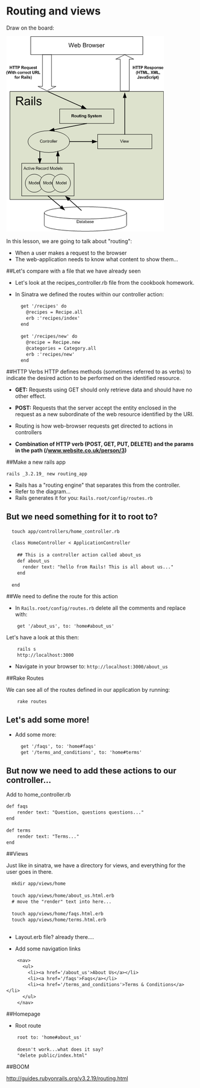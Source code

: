 # Routing and views 

Draw on the board:

![image](./routinginrails.png)

In this lesson, we are going to talk about "routing":

- When a user makes a request to the browser
- The web-application needs to know what content to show them...

##Let's compare with a file that we have already seen

- Let's look at the recipes_controller.rb file from the cookbook homework.
- In Sinatra we defined the routes within our controller action:

		get '/recipes' do
  		  @recipes = Recipe.all
      	  erb :'recipes/index'
		end 

		get '/recipes/new' do
  		  @recipe = Recipe.new
  		  @categories = Category.all
  		  erb :'recipes/new'
		end
	
##HTTP Verbs
HTTP defines methods (sometimes referred to as verbs) to indicate the desired action to be performed on the identified resource. 

- **GET:** Requests using GET should only retrieve data and should have no other effect.
- **POST:** Requests that the server accept the entity enclosed in the request as a new subordinate of the web resource identified by the URI.


- Routing is how web-browser requests get directed to actions in controllers
- **Combination of HTTP verb (POST, GET, PUT, DELETE) and the params in the  path (/www.website.co.uk/person/3)**


##Make a new rails app

	rails _3.2.19_ new routing_app

- Rails has a "routing engine" that separates this from the controller.
- Refer to the diagram...
- Rails generates it for you: `Rails.root/config/routes.rb`

## But we need something for it to root to?

```
  touch app/controllers/home_controller.rb
```

```
  class HomeController < ApplicationController
  
  	## This is a controller action called about_us
    def about_us
      render text: "hello from Rails! This is all about us..."
    end
    
  end
```

##We need to define the route for this action

- In `Rails.root/config/routes.rb` delete all the comments and replace with:

```
    get '/about_us', to: 'home#about_us'
```

Let's have a look at this then:

```
    rails s
    http://localhost:3000
```
  
- Navigate in your browser to: `http://localhost:3000/about_us`
    
##Rake Routes

We can see all of the routes defined in our application by running:

		rake routes
		
		
## Let's add some more!    
- Add some more:

		get '/faqs', to: 'home#faqs'
		get '/terms_and_conditions', to: 'home#terms'

## But now we need to add these actions to our controller...

Add to home_controller.rb

	def faqs
		render text: "Question, questions questions..."
	end

	def terms
		render text: "Terms..."
	end

##Views

Just like in sinatra, we have a directory for views, and everything for the user goes in there.

```
  mkdir app/views/home
  
  touch app/views/home/about_us.html.erb
  # move the "render" text into here...
  
  touch app/views/home/faqs.html.erb
  touch app/views/home/terms.html.erb
  
```  
 
- Layout.erb file? already there....

- Add some navigation links

```
    <nav>
      <ul>
        <li><a href='/about_us'>About Us</a></li>
        <li><a href='/faqs'>Faqs</a></li>
        <li><a href='/terms_and_conditions'>Terms & Conditions</a></li>
      </ul>
    </nav>
```
    
##Homepage

- Root route

```
    root to: 'home#about_us'
    
    doesn't work...what does it say?
    "delete public/index.html"
```

##BOOM


http://guides.rubyonrails.org/v3.2.19/routing.html
